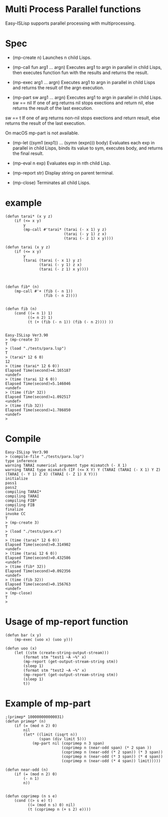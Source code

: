 # Multi Process Parallel functions
Easy-ISLisp supports parallel processing with multiprocessing.

# Spec

- (mp-create n) 
Launches n child Lisps.

- (mp-call fun arg1 ... argn) 
Executes arg1 to argn in parallel in child Lisps, then executes function fun with the results and returns the result.

- (mp-exec arg1 ... argn)
Executes arg1 to argn in parallel in child Lisps and returns the result of the argn execution.

- (mp-part sw arg1 ... argn)
Executes arg1 to argn in parallel in child Lisps.
sw == nil
If one of arg returns nil stops exections and return nil,
else  returns the result of the last execution.

sw == t
If one of arg returns non-nil stops exections and return result,
else  returns the result of the last execution.

On macOS mp-part is not available. 

- (mp-let ((sym1 (exp1)) ... (symn (expn))) body) 
Evaluates each exp in parallel in child Lisps, binds its value to sym, executes body, and returns the final result.

- (mp-eval n exp)
Evaluates exp in nth child Lisp.

- (mp-report str)
Display string on parent terminal.

- (mp-close) 
Terminates all child Lisps.


# example

```
(defun tarai* (x y z)
    (if (<= x y)
        y
        (mp-call #'tarai* (tarai (- x 1) y z) 
                          (tarai (- y 1) z x)
                          (tarai (- z 1) x y))))

(defun tarai (x y z)
    (if (<= x y)
        y
        (tarai (tarai (- x 1) y z)
               (tarai (- y 1) z x)
               (tarai (- z 1) x y))))



(defun fib* (n)
    (mp-call #'+ (fib (- n 1))
                 (fib (- n 2))))


(defun fib (n)
    (cond ((= n 1) 1)
          ((= n 2) 1)
          (t (+ (fib (- n 1)) (fib (- n 2)))) ))


Easy-ISLisp Ver3.90
> (mp-create 3)
T
> (load "./tests/para.lsp")
T
> (tarai* 12 6 0)
12
> (time (tarai* 12 6 0))
Elapsed Time(second)=4.165187
<undef>
> (time (tarai 12 6 0))
Elapsed Time(second)=5.146046
<undef>
> (time (fib* 32))
Elapsed Time(second)=1.092517
<undef>
> (time (fib 32))
Elapsed Time(second)=1.786850
<undef>
> 

```

# Compile

```
Easy-ISLisp Ver3.90
> (compile-file "./tests/para.lsp")
type inference
warning TARAI numerical argument type mismatch (- X 1)
warning TARAI type mismatch (IF (<= X Y) Y (TARAI (TARAI (- X 1) Y Z) (TARAI (- Y 1) Z X) (TARAI (- Z 1) X Y)))
initialize
pass1
pass2 
compiling TARAI* 
compiling TARAI 
compiling FIB* 
compiling FIB 
finalize
invoke CC
T
> (mp-create 3)
T
> (load "./tests/para.o")
T
> (time (tarai* 12 6 0))
Elapsed Time(second)=0.314902
<undef>
> (time (tarai 12 6 0))
Elapsed Time(second)=0.432586
<undef>
> (time (fib* 32))
Elapsed Time(second)=0.092356
<undef>
> (time (fib 32))
Elapsed Time(second)=0.156763
<undef>
> (mp-close)
T
> 

```

# Usage of mp-report function

```
(defun bar (x y)
    (mp-exec (uoo x) (uoo y)))

(defun uoo (x) 
    (let ((stm (create-string-output-stream)))
        (format stm "test1 ~A ~%" x)
        (mp-report (get-output-stream-string stm))
        (sleep 1)
        (format stm "test2 ~A ~%" x)
        (mp-report (get-output-stream-string stm))
        (sleep 1)
        t))

```

# Example of mp-part

```
;(primep* 100000000000031)
(defun primep* (n)
    (if (= (mod n 2) 0)
        nil
        (let* ((limit (isqrt n))
               (span (div limit 5)))
            (mp-part nil (coprimep n 3 span)
                         (coprimep n (near-odd span) (* 2 span ))
                         (coprimep n (near-odd (* 2 span)) (* 3 span))
                         (coprimep n (near-odd (* 3 span)) (* 4 span))
                         (coprimep n (near-odd (* 4 span)) limit)))))

(defun near-odd (n)
    (if (= (mod n 2) 0)
        (- n 1)
        n))


(defun coprimep (n s e)
    (cond ((> s e) t)
          ((= (mod n s) 0) nil)
          (t (coprimep n (+ s 2) e))))

```